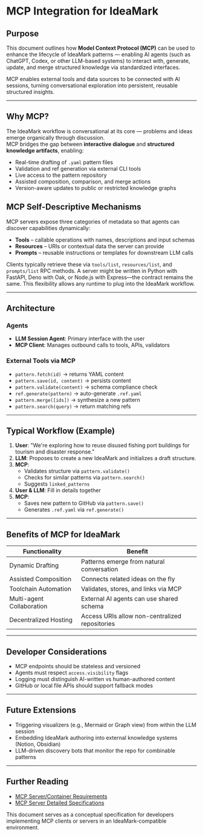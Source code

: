 # MCP Integration for IdeaMark

## Purpose

This document outlines how **Model Context Protocol (MCP)** can be used to enhance the lifecycle of IdeaMark patterns — enabling AI agents (such as ChatGPT, Codex, or other LLM-based systems) to interact with, generate, update, and merge structured knowledge via standardized interfaces.

MCP enables external tools and data sources to be connected with AI sessions, turning conversational exploration into persistent, reusable structured insights.

---

## Why MCP?

The IdeaMark workflow is conversational at its core — problems and ideas emerge organically through discussion.  
MCP bridges the gap between **interactive dialogue** and **structured knowledge artifacts**, enabling:

- Real-time drafting of `.yaml` pattern files
- Validation and ref generation via external CLI tools
- Live access to the pattern repository
- Assisted composition, comparison, and merge actions
- Version-aware updates to public or restricted knowledge graphs

## MCP Self-Descriptive Mechanisms

MCP servers expose three categories of metadata so that agents can discover capabilities dynamically:

- **Tools** – callable operations with names, descriptions and input schemas
- **Resources** – URIs or contextual data the server can provide
- **Prompts** – reusable instructions or templates for downstream LLM calls

Clients typically retrieve these via `tools/list`, `resources/list`, and `prompts/list` RPC methods. A server might be written in Python with FastAPI, Deno with Oak, or Node.js with Express—the contract remains the same. This flexibility allows any runtime to plug into the IdeaMark workflow.

---

## Architecture

### Agents

- **LLM Session Agent**: Primary interface with the user
- **MCP Client**: Manages outbound calls to tools, APIs, validators

### External Tools via MCP

- `pattern.fetch(id)` → returns YAML content
- `pattern.save(id, content)` → persists content
- `pattern.validate(content)` → schema compliance check
- `ref.generate(pattern)` → auto-generate `.ref.yaml`
- `pattern.merge([ids])` → synthesize a new pattern
- `pattern.search(query)` → return matching refs

---

## Typical Workflow (Example)

1. **User**: "We're exploring how to reuse disused fishing port buildings for tourism and disaster response."
2. **LLM**: Proposes to create a new IdeaMark and initializes a draft structure.
3. **MCP**: 
   - Validates structure via `pattern.validate()`
   - Checks for similar patterns via `pattern.search()`
   - Suggests `linked_patterns`
4. **User & LLM**: Fill in details together
5. **MCP**: 
   - Saves new pattern to GitHub via `pattern.save()`
   - Generates `.ref.yaml` via `ref.generate()`

---

## Benefits of MCP for IdeaMark

| Functionality           | Benefit                                      |
|------------------------|----------------------------------------------|
| Dynamic Drafting        | Patterns emerge from natural conversation    |
| Assisted Composition    | Connects related ideas on the fly            |
| Toolchain Automation    | Validates, stores, and links via MCP         |
| Multi-agent Collaboration | External AI agents can use shared schema     |
| Decentralized Hosting   | Access URIs allow non-centralized repositories |

---

## Developer Considerations

- MCP endpoints should be stateless and versioned
- Agents must respect `access.visibility` flags
- Logging must distinguish AI-written vs human-authored content
- GitHub or local file APIs should support fallback modes

---

## Future Extensions

- Triggering visualizers (e.g., Mermaid or Graph view) from within the LLM session
- Embedding IdeaMark authoring into external knowledge systems (Notion, Obsidian)
- LLM-driven discovery bots that monitor the repo for combinable patterns

---

## Further Reading
- [MCP Server/Container Requirements](mcp_integration/01_requirements.md)
- [MCP Server Detailed Specifications](mcp_integration/02_specifications.md)

This document serves as a conceptual specification for developers implementing MCP clients or servers in an IdeaMark-compatible environment.

